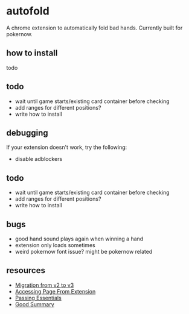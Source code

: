 # autofold
A chrome extension to automatically fold bad hands. Currently built for pokernow.

## how to install
todo

## todo
- wait until game starts/existing card container before checking
- add ranges for different positions?
- write how to install


## debugging
If your extension doesn't work, try the following:
- disable adblockers


## todo
- wait until game starts/existing card container before checking
- add ranges for different positions?
- write how to install


## bugs
- good hand sound plays again when winning a hand
- extension only loads sometimes
- weird pokernow font issue? might be pokernow related


## resources
- [Migration from v2 to v3](https://stackoverflow.com/questions/63308160/how-to-migrate-manifest-version-2-to-v3-for-chrome-extension)
- [Accessing Page From Extension](https://stackoverflow.com/questions/9515704/use-a-content-script-to-access-the-page-context-variables-and-functions)
- [Passing Essentials](https://www.freecodecamp.org/news/chrome-extension-message-passing-essentials/)
- [Good Summary](https://javascript.plainenglish.io/creating-a-chrome-extension-with-react-d92db20550cb)
